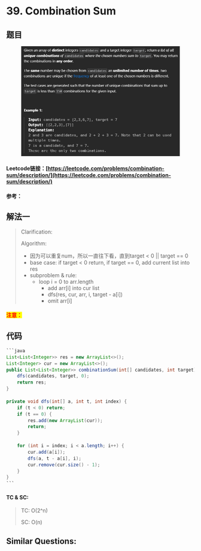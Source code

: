 # 39. Combination Sum

## 题目

<figure><img src="../../.gitbook/assets/image (1) (1) (1) (1) (1) (1) (1) (1) (1) (1) (1) (1) (1) (1) (1) (1) (1) (1) (1).png" alt=""><figcaption></figcaption></figure>

#### Leetcode链接：[https://leetcode.com/problems/combination-sum/description/](https://leetcode.com/problems/combination-sum/description/)

#### 参考：

## 解法一

> Clarification:&#x20;
>
> Algorithm:&#x20;
>
> * 因为可以重复num，所以一直往下看，直到target < 0 || target == 0
> * base case: if target < 0 return, if target == 0, add current list into res
> * subproblem & rule:&#x20;
>   * loop i = 0 to arr.length
>     * add arr\[i] into cur list
>     * dfs(res, cur, arr, i, target - a\[i])
>     * omit arr\[i]

#### <mark style="color:red;">注意：</mark>

## 代码

````java
```java
List<List<Integer>> res = new ArrayList<>();
List<Integer> cur = new ArrayList<>();
public List<List<Integer>> combinationSum(int[] candidates, int target) {
    dfs(candidates, target, 0);
    return res;
}

private void dfs(int[] a, int t, int index) {
    if (t < 0) return;
    if (t == 0) {
        res.add(new ArrayList(cur));
        return;
    }

    for (int i = index; i < a.length; i++) {
        cur.add(a[i]);
        dfs(a, t - a[i], i);
        cur.remove(cur.size() - 1);
    }
}
```
````

#### TC & SC:&#x20;

> TC: O(2^n)
>
> SC: O(n)

## **Similar Questions:**&#x20;
